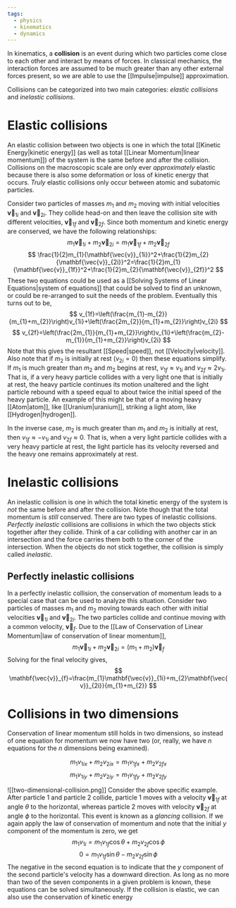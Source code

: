 ```yaml
---
tags:
  - physics
  - kinematics
  - dynamics
---
```

In kinematics, a **collision** is an event during which two particles come close to each other and interact by means of forces. In classical mechanics, the interaction forces are assumed to be much greater than any other external forces present, so we are able to use the [[Impulse|impulse]] approximation.

Collisions can be categorized into two main categories: *elastic collisions* and *inelastic collisions*. 

# Elastic collisions
An elastic collision between two objects is one in which the total [[Kinetic Energy|kinetic energy]] (as well as total [[Linear Momentum|linear momentum]]) of the system is the same before and after the collision. Collisions on the macroscopic scale are only ever *approximately* elastic because there is also some deformation or loss of kinetic energy that occurs. *Truly* elastic collisions only occur between atomic and subatomic particles.

Consider two particles of masses $m_{1}$ and $m_{2}$ moving with initial velocities $\mathbf{\vec{v}}_{1i}$ and $\mathbf{\vec{v}}_{2i}$. They collide head-on and then leave the collision site with different velocities, $\mathbf{\vec{v}}_{1f}$ and $\mathbf{\vec{v}}_{2f}$. Since both momentum and kinetic energy are conserved, we have the following relationships:
$$
m_{1}\mathbf{\vec{v}}_{1i}+m_{2}\mathbf{\vec{v}}_{2i}=m_{1}\mathbf{\vec{v}}_{1f}+m_{2}\mathbf{\vec{v}}_{2f}
$$
$$
\frac{1}{2}m_{1}{\mathbf{\vec{v}}_{1i}}^2+\frac{1}{2}m_{2}{\mathbf{\vec{v}}_{2i}}^2=\frac{1}{2}m_{1}{\mathbf{\vec{v}}_{1f}}^2+\frac{1}{2}m_{2}{\mathbf{\vec{v}}_{2f}}^2
$$
These two equations could be used as a [[Solving Systems of Linear Equations|system of equations]] that could be solved to find an unknown, or could be re-arranged to suit the needs of the problem. Eventually this turns out to be,
$$
v_{1f}=\left(\frac{m_{1}-m_{2}}{m_{1}+m_{2}}\right)v_{1i}+\left(\frac{2m_{2}}{m_{1}+m_{2}}\right)v_{2i}
$$
$$
v_{2f}=\left(\frac{2m_{1}}{m_{1}+m_{2}}\right)v_{1i}+\left(\frac{m_{2}-m_{1}}{m_{1}+m_{2}}\right)v_{2i}
$$
Note that this gives the resultant [[Speed|speed]], not [[Velocity|velocity]]. Also note that if $m_{2}$ is initially at rest ($v_{2i}=0$) then these equations simplify. If $m_{1}$ is much greater than $m_{2}$ and $m_{2}$ begins at rest, $v_{1f}\approx v_{1i}$ and $v_{2f}\approx 2v_{1i}$. That is, if a very heavy particle collides with a very light one that is initially at rest, the heavy particle continues its motion unaltered and the light particle rebound with a speed equal to about twice the initial speed of the heavy particle. An example of this might be that of a moving heavy [[Atom|atom]], like [[Uranium|uranium]], striking a light atom, like [[Hydrogen|hydrogen]]. 

In the inverse case, $m_{2}$ is much greater than $m_{1}$ and $m_{2}$ is initially at rest, then $v_{1f}\approx-v_{1i}$ and $v_{2f}\approx{0}$. That is, when a very light particle collides with a very heavy particle at rest, the light particle has its velocity reversed and the heavy one remains approximately at rest.
# Inelastic collisions

An inelastic collision is one in which the total kinetic energy of the system is *not* the same before and after the collision. Note though that the total momentum is *still* conserved. There are two types of inelastic collisions. *Perfectly inelastic* collisions are collisions in which the two objects stick together after they collide. Think of a car colliding with another car in an intersection and the force carries them both to the corner of the intersection. When the objects do not stick together, the collision is simply called *inelastic*. 

## Perfectly inelastic collisions

In a perfectly inelastic collision, the conservation of momentum leads to a special case that can  be used to analyze this situation. Consider two particles of masses $m_{1}$ and $m_{2}$ moving towards each other with initial velocities $\mathbf{\vec{v}}_{1i}$ and $\mathbf{\vec{v}}_{2i}$. The two particles collide and continue moving with a common velocity, $\mathbf{\vec{v}}_{f}$. Due to the [[Law of Conservation of Linear Momentum|law of conservation of linear momentum]],
$$
m_{1}\mathbf{\vec{v}}_{1i}+m_{2}\mathbf{\vec{v}}_{2i}=(m_{1}+m_{2})\mathbf{\vec{v}}_{f}
$$
Solving for the final velocity gives,
$$
\mathbf{\vec{v}}_{f}=\frac{m_{1}\mathbf{\vec{v}}_{1i}+m_{2}\mathbf{\vec{v}}_{2i}}{m_{1}+m_{2}}
$$

# Collisions in two dimensions
Conservation of linear momentum still holds in two dimensions, so instead of one equation for momentum we now have two (or, really, we have $n$ equations for the $n$ dimensions being examined).

$$
m_{1}v_{1ix}+m_{2}v_{2ix}=m_{1}v_{1fx}+m_{2}v_{2fx}
$$
$$
m_{1}v_{1iy}+m_{2}v_{2iy}=m_{1}v_{1fy}+m_{2}v_{2fy}
$$

![[two-dimensional-collision.png]]
Consider the above specific example.  After particle 1 and particle 2 collide, particle 1 moves with a velocity $\mathbf{\vec{v}}_{1f}$ at angle $\theta$ to the horizontal, whereas particle 2 moves with velocity $\mathbf{\vec{v}}_{2f}$ at angle $\phi$ to the horizontal. This event is known as a *glancing* collision.  If we again apply the law of conservation of momentum and note that the initial $y$ component of the momentum is zero, we get
$$
m_{1}v_{1i}=m_{1}v_{1f}\cos \theta+m_{2}v_{2f}\cos \phi
$$
$$
0=m_{1}v_{1f}\sin \theta-m_{2}v_{2f}\sin \phi
$$
The negative in the second equation is to indicate that the $y$ component of the second particle's velocity has a downward direction. As long as no more than two of the seven components in a given problem is known, these equations can be solved simultaneously. If the collision is elastic, we can also use the conservation of kinetic energy
